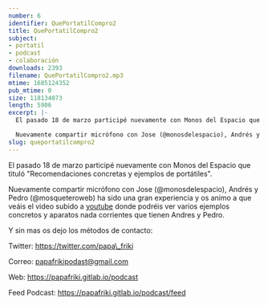 ```yaml
---
number: 6
identifier: QuePortatilCompro2
title: QuePortatilCompro2
subject:
- portatil
- podcast
- colaboración
downloads: 2393
filename: QuePortatilCompro2.mp3
mtime: 1685124352
pub_mtime: 0
size: 118134073
length: 5906
excerpt: |-
  El pasado 18 de marzo participé nuevamente con Monos del Espacio que tituló "Recomendaciones concretas y ejemplos de portátiles".

  Nuevamente compartir micrófono con Jose (@monosdelespacio), Andrés y Pedro (@mosqueteroweb) ha sido una gran experiencia y os animo a que veáis el video subido a [youtube](https://www.youtube.com/watch?v=5a_fh89bwko) donde podréis ver varios ejemplos concretos y aparatos nada corrie
slug: queportatilcompro2
---
```

El pasado 18 de marzo participé nuevamente con Monos del Espacio que tituló "Recomendaciones concretas y ejemplos de portátiles".

Nuevamente compartir micrófono con Jose (@monosdelespacio), Andrés y Pedro (@mosqueteroweb) ha sido una gran experiencia y os animo a que veáis el video subido a [youtube](https://www.youtube.com/watch?v=5a_fh89bwko) donde podréis ver varios ejemplos concretos y aparatos nada corrientes que tienen Andres y Pedro.

Y sin mas os dejo los métodos de contacto:

Twitter: https://twitter.com/papa\_friki

Correo: papafrikipodast@gmail.com

Web: https://papafriki.gitlab.io/podcast

Feed Podcast: https://papafriki.gitlab.io/podcast/feed